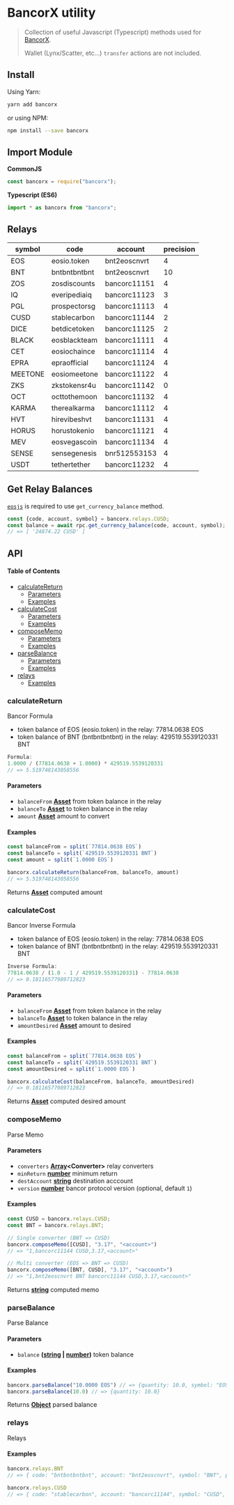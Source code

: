 # BancorX utility

> Collection of useful Javascript (Typescript) methods used for [BancorX](https://eos.bancor.network).
>
> Wallet (Lynx/Scatter, etc...) `transfer` actions are not included.

## Install

Using Yarn:

```bash
yarn add bancorx
```

or using NPM:

```bash
npm install --save bancorx
```

## Import Module

**CommonJS**

```js
const bancorx = require("bancorx");
```

**Typescript (ES6)**

```js
import * as bancorx from "bancorx";
```

## Relays

| **symbol** | **code**     | **account**  | **precision** |
| ---------- | ------------ | ------------ | ------------- |
| EOS        | eosio.token  | bnt2eoscnvrt | 4             |
| BNT        | bntbntbntbnt | bnt2eoscnvrt | 10            |
| ZOS        | zosdiscounts | bancorc11151 | 4             |
| IQ         | everipediaiq | bancorc11123 | 3             |
| PGL        | prospectorsg | bancorc11113 | 4             |
| CUSD       | stablecarbon | bancorc11144 | 2             |
| DICE       | betdicetoken | bancorc11125 | 2             |
| BLACK      | eosblackteam | bancorc11111 | 4             |
| CET        | eosiochaince | bancorc11114 | 4             |
| EPRA       | epraofficial | bancorc11124 | 4             |
| MEETONE    | eosiomeetone | bancorc11122 | 4             |
| ZKS        | zkstokensr4u | bancorc11142 | 0             |
| OCT        | octtothemoon | bancorc11132 | 4             |
| KARMA      | therealkarma | bancorc11112 | 4             |
| HVT        | hirevibeshvt | bancorc11131 | 4             |
| HORUS      | horustokenio | bancorc11121 | 4             |
| MEV        | eosvegascoin | bancorc11134 | 4             |
| SENSE      | sensegenesis | bnr512553153 | 4             |
| USDT       | tethertether | bancorc11232 | 4             |

## Get Relay Balances

[`eosjs`](https://github.com/EOSIO/eosjs) is required to use `get_currency_balance` method.

```js
const {code, account, symbol} = bancorx.relays.CUSD;
const balance = await rpc.get_currency_balance(code, account, symbol);
// => [ '24874.22 CUSD' ]
```

## API

<!-- Generated by documentation.js. Update this documentation by updating the source code. -->

#### Table of Contents

-   [calculateReturn](#calculateReturn)
    -   [Parameters](#parameters)
    -   [Examples](#examples)
-   [calculateCost](#calculateCost)
    -   [Parameters](#parameters-1)
    -   [Examples](#examples-1)
-   [composeMemo](#composememo)
    -   [Parameters](#parameters-2)
    -   [Examples](#examples-2)
-   [parseBalance](#parsebalance)
    -   [Parameters](#parameters-3)
    -   [Examples](#examples-3)
-   [relays](#relays)
    -   [Examples](#examples-4)

### calculateReturn

Bancor Formula

-   token balance of EOS (eosio.token) in the relay: 77814.0638 EOS
-   token balance of BNT (bntbntbntbnt) in the relay: 429519.5539120331 BNT

```js
Formula:
1.0000 / (77814.0638 + 1.0000) * 429519.5539120331
// => 5.519748143058556
```

#### Parameters

-   `balanceFrom` **[Asset](https://github.com/EOS-Nation/eos-common#constructor)** from token balance in the relay
-   `balanceTo` **[Asset](https://github.com/EOS-Nation/eos-common#constructor)** to token balance in the relay
-   `amount` **[Asset](https://github.com/EOS-Nation/eos-common#constructor)** amount to convert

#### Examples

```javascript
const balanceFrom = split(`77814.0638 EOS`)
const balanceTo = split(`429519.5539120331 BNT`)
const amount = split(`1.0000 EOS`)

bancorx.calculateReturn(balanceFrom, balanceTo, amount)
// => 5.519748143058556
```

Returns **[Asset](https://github.com/EOS-Nation/eos-common#constructor)** computed amount

### calculateCost

Bancor Inverse Formula

-   token balance of EOS (eosio.token) in the relay: 77814.0638 EOS
-   token balance of BNT (bntbntbntbnt) in the relay: 429519.5539120331 BNT

```js
Inverse Formula:
77814.0638 / (1.0 - 1 / 429519.5539120331) - 77814.0638
// => 0.18116577989712823
```

#### Parameters

-   `balanceFrom` **[Asset](https://github.com/EOS-Nation/eos-common#constructor)** from token balance in the relay
-   `balanceTo` **[Asset](https://github.com/EOS-Nation/eos-common#constructor)** to token balance in the relay
-   `amountDesired` **[Asset](https://github.com/EOS-Nation/eos-common#constructor)** amount to desired

#### Examples

```javascript
const balanceFrom = split(`77814.0638 EOS`)
const balanceTo = split(`429519.5539120331 BNT`)
const amountDesired = split(`1.0000 EOS`)

bancorx.calculateCost(balanceFrom, balanceTo, amountDesired)
// => 0.18116577989712823
```

Returns **[Asset](https://github.com/EOS-Nation/eos-common#constructor)** computed desired amount

### composeMemo

Parse Memo

#### Parameters

-   `converters` **[Array](https://developer.mozilla.org/docs/Web/JavaScript/Reference/Global_Objects/Array)&lt;Converter>** relay converters
-   `minReturn` **[number](https://developer.mozilla.org/docs/Web/JavaScript/Reference/Global_Objects/Number)** minimum return
-   `destAccount` **[string](https://developer.mozilla.org/docs/Web/JavaScript/Reference/Global_Objects/String)** destination acccount
-   `version` **[number](https://developer.mozilla.org/docs/Web/JavaScript/Reference/Global_Objects/Number)** bancor protocol version (optional, default `1`)

#### Examples

```javascript
const CUSD = bancorx.relays.CUSD;
const BNT = bancorx.relays.BNT;

// Single converter (BNT => CUSD)
bancorx.composeMemo([CUSD], "3.17", "<account>")
// => "1,bancorc11144 CUSD,3.17,<account>"

// Multi converter (EOS => BNT => CUSD)
bancorx.composeMemo([BNT, CUSD], "3.17", "<account>")
// => "1,bnt2eoscnvrt BNT bancorc11144 CUSD,3.17,<account>"
```

Returns **[string](https://developer.mozilla.org/docs/Web/JavaScript/Reference/Global_Objects/String)** computed memo

### parseBalance

Parse Balance

#### Parameters

-   `balance` **([string](https://developer.mozilla.org/docs/Web/JavaScript/Reference/Global_Objects/String) \| [number](https://developer.mozilla.org/docs/Web/JavaScript/Reference/Global_Objects/Number))** token balance

#### Examples

```javascript
bancorx.parseBalance("10.0000 EOS") // => {quantity: 10.0, symbol: "EOS"}
bancorx.parseBalance(10.0) // => {quantity: 10.0}
```

Returns **[Object](https://developer.mozilla.org/docs/Web/JavaScript/Reference/Global_Objects/Object)** parsed balance

### relays

Relays

#### Examples

```javascript
bancorx.relays.BNT
// => { code: "bntbntbntbnt", account: "bnt2eoscnvrt", symbol: "BNT", precision: 10 }

bancorx.relays.CUSD
// => { code: "stablecarbon", account: "bancorc11144", symbol: "CUSD", precision: 2 }
```
